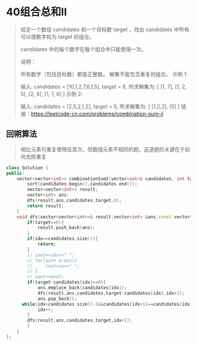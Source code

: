 # 40组合总和II

> 给定一个数组 candidates 和一个目标数 target ，找出 candidates 中所有可以使数字和为 target 的组合。
>
> candidates 中的每个数字在每个组合中只能使用一次。
>
> 说明：
>
> 所有数字（包括目标数）都是正整数。
> 解集不能包含重复的组合。 
> 示例 1:
>
> 输入: candidates = [10,1,2,7,6,1,5], target = 8,
> 所求解集为:
> [
>   [1, 7],
>   [1, 2, 5],
>   [2, 6],
>   [1, 1, 6]
> ]
> 示例 2:
>
> 输入: candidates = [2,5,2,1,2], target = 5,
> 所求解集为:
> [
>   [1,2,2],
>   [5]
> ]
> 链接：https://leetcode-cn.com/problems/combination-sum-ii

## 回朔算法

> 相比元素可重复使用任意次，但数组元素不相同的题，这道题的关键在于如何去除重复

~~~c++
class Solution {
public:
    vector<vector<int>> combinationSum2(vector<int>& candidates, int target) {
        sort(candidates.begin(),candidates.end());
        vector<vector<int>> result;
        vector<int> ans;
        dfs(result,ans,candidates,target,0);
        return result;
    }
    void dfs(vector<vector<int>>& result,vector<int> &ans,const vector<int>& candidates,int target,int idx){
        if(target==0){
            result.push_back(ans);
        }
        if(idx==candidates.size()){
            return;
        }
        // cout<<idx<<" ";
        // for(auto a:ans){
        //     cout<<a<<" ";
        // }
        // cout<<endl;
        if(target-candidates[idx]>=0){
            ans.emplace_back(candidates[idx]);
            dfs(result,ans,candidates,target-candidates[idx],idx+1);
            ans.pop_back();
      while(idx<candidates.size()-1&&candidates[idx+1]==candidates[idx]){//关键在于这里一旦决定不需要idx位置的数字了，就要也不使用其他位置等于candidates[idx]的数字，来避免该数字出现次数一样的情况。
            idx++;
        }
        dfs(result,ans,candidates,target,idx+1);
        }
    }
};
~~~

